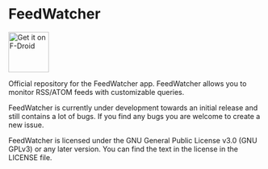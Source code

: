 FeedWatcher
===========

[<img src="https://fdroid.gitlab.io/artwork/badge/get-it-on.png"
    alt="Get it on F-Droid"
    height="80">](https://f-droid.org/packages/me.murks.feedwatcher)

Official repository for the FeedWatcher app. FeedWatcher allows you to monitor
RSS/ATOM feeds with customizable queries.

FeedWatcher is currently under development towards an initial release and
still contains a lot of bugs. If you find any bugs you are welcome to create a
new issue.

FeedWatcher is licensed under the GNU General Public License v3.0 (GNU GPLv3) or any later version. You can find the text in the license in the LICENSE file.
